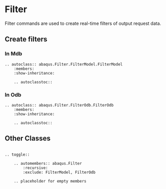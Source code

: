 # Filter

Filter commands are used to create real-time filters of output request data.

## Create filters

### In Mdb

```{eval-rst}
.. autoclass:: abaqus.Filter.FilterModel.FilterModel
    :members:
    :show-inheritance:

    .. autoclasstoc::
```

### In Odb

```{eval-rst}
.. autoclass:: abaqus.Filter.FilterOdb.FilterOdb
    :members:
    :show-inheritance:

    .. autoclasstoc::

```

## Other Classes

```{eval-rst}

.. toggle::

    .. automembers:: abaqus.Filter
        :recursive:
        :exclude: FilterModel, FilterOdb

    .. placeholder for empty members
```
